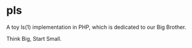 # pls

A toy ls(1) implementation in PHP, which is dedicated to our Big Brother.

Think Big, Start Small.
